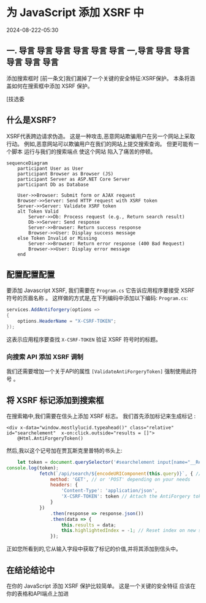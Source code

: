 # 为 JavaScript 添加 XSRF 中

<!--category-- ASP.NET, Javascript -->
<datetime class="hidden">2024-08-222-05:30</datetime>

## 一. 导言 导言 导言 导言 导言 导言 一,导言 导言 导言 导言 导言 导言

添加搜索框时 [前一条文]我们漏掉了一个关键的安全特征:XSRF保护。 本条将涵盖如何在搜索框中添加 XSRF 保护。

[技选委

## 什么是XSRF?

XSRF代表跨边请求伪造。 这是一种攻击,恶意网站欺骗用户在另一个网站上采取行动。 例如,恶意网站可以欺骗用户在我们的网站上提交搜索查询。 但更可能有一个脚本 运行与我们的搜索端点 使这个网站 陷入了痛苦的停顿。

```mermaid
sequenceDiagram
    participant User as User
    participant Browser as Browser (JS)
    participant Server as ASP.NET Core Server
    participant Db as Database
    
    User->>Browser: Submit form or AJAX request
    Browser->>Server: Send HTTP request with XSRF token
    Server->>Server: Validate XSRF token
    alt Token Valid
        Server->>Db: Process request (e.g., Return search result)
        Db->>Server: Send response
        Server->>Browser: Return success response
        Browser->>User: Display success message
    else Token Invalid or Missing
        Server->>Browser: Return error response (400 Bad Request)
        Browser->>User: Display error message
    end

```

## 配置配置配置

要添加 Javascript XSRF, 我们需要在 `Program.cs` 它告诉应用程序要接受 XSRF 符号的页眉名称 。 这样做的方式是,在下列编码中添加以下编码: `Program.cs`:

```csharp
services.AddAntiforgery(options =>
{
    options.HeaderName = "X-CSRF-TOKEN";
});
```

这表示应用程序要查找 `X-CSRF-TOKEN` 验证 XSRF 符号时的标题。

### 向搜索 API 添加 XSRF 调制

我们还需要增加一个关于API的属性 `[ValidateAntiForgeryToken]` 强制使用此符号 。

## 将 XSRF 标记添加到搜索框

在搜索箱中,我们需要在信头上添加 XSRF 标志。 我们首先添加标记来生成标记 :

```razor
<div x-data="window.mostlylucid.typeahead()" class="relative" id="searchelement"  x-on:click.outside="results = []">
    @Html.AntiForgeryToken()
```

然后,我以这个记号加在贾瓦斯克里普特的书头上:

```javascript
    let token = document.querySelector('#searchelement input[name="__RequestVerificationToken"]').value;
console.log(token);
            fetch(`/api/search/${encodeURIComponent(this.query)}`, { // Fixed the backtick and closing bracket
                method: 'GET', // or 'POST' depending on your needs
                headers: {
                    'Content-Type': 'application/json',
                    'X-CSRF-TOKEN': token // Attach the AntiForgery token in the headers
                }
            })
                .then(response => response.json())
                .then(data => {
                    this.results = data;
                    this.highlightedIndex = -1; // Reset index on new search
                });

```

正如您所看到的,它从输入字段中获取了标记的价值,并将其添加到信头中。

## 在结论结论中

在你的 JavaScript 添加 XSRF 保护比较简单。 这是一个关键的安全特征 应该在你的表格和API端点上加进